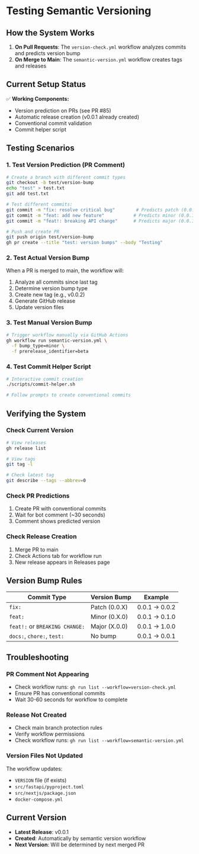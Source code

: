 # Testing Semantic Versioning

## How the System Works

1. **On Pull Requests**: The `version-check.yml` workflow analyzes commits and predicts version bump
2. **On Merge to Main**: The `semantic-version.yml` workflow creates tags and releases

## Current Setup Status

✅ **Working Components:**
- Version prediction on PRs (see PR #85)
- Automatic release creation (v0.0.1 already created)
- Conventional commit validation
- Commit helper script

## Testing Scenarios

### 1. Test Version Prediction (PR Comment)
```bash
# Create a branch with different commit types
git checkout -b test/version-bump
echo "test" > test.txt
git add test.txt

# Test different commits:
git commit -m "fix: resolve critical bug"        # Predicts patch (0.0.1 -> 0.0.2)
git commit -m "feat: add new feature"           # Predicts minor (0.0.1 -> 0.1.0)
git commit -m "feat!: breaking API change"      # Predicts major (0.0.1 -> 1.0.0)

# Push and create PR
git push origin test/version-bump
gh pr create --title "test: version bumps" --body "Testing"
```

### 2. Test Actual Version Bump
When a PR is merged to main, the workflow will:
1. Analyze all commits since last tag
2. Determine version bump type
3. Create new tag (e.g., v0.0.2)
4. Generate GitHub release
5. Update version files

### 3. Test Manual Version Bump
```bash
# Trigger workflow manually via GitHub Actions
gh workflow run semantic-version.yml \
  -f bump_type=minor \
  -f prerelease_identifier=beta
```

### 4. Test Commit Helper Script
```bash
# Interactive commit creation
./scripts/commit-helper.sh

# Follow prompts to create conventional commits
```

## Verifying the System

### Check Current Version
```bash
# View releases
gh release list

# View tags
git tag -l

# Check latest tag
git describe --tags --abbrev=0
```

### Check PR Predictions
1. Create PR with conventional commits
2. Wait for bot comment (~30 seconds)
3. Comment shows predicted version

### Check Release Creation
1. Merge PR to main
2. Check Actions tab for workflow run
3. New release appears in Releases page

## Version Bump Rules

| Commit Type | Version Bump | Example |
|-------------|--------------|---------|
| `fix:` | Patch (0.0.X) | 0.0.1 → 0.0.2 |
| `feat:` | Minor (0.X.0) | 0.0.1 → 0.1.0 |
| `feat!:` or `BREAKING CHANGE:` | Major (X.0.0) | 0.0.1 → 1.0.0 |
| `docs:`, `chore:`, `test:` | No bump | 0.0.1 → 0.0.1 |

## Troubleshooting

### PR Comment Not Appearing
- Check workflow runs: `gh run list --workflow=version-check.yml`
- Ensure PR has conventional commits
- Wait 30-60 seconds for workflow to complete

### Release Not Created
- Check main branch protection rules
- Verify workflow permissions
- Check workflow runs: `gh run list --workflow=semantic-version.yml`

### Version Files Not Updated
The workflow updates:
- `VERSION` file (if exists)
- `src/fastapi/pyproject.toml`
- `src/nextjs/package.json`
- `docker-compose.yml`

## Current Version
- **Latest Release**: v0.0.1
- **Created**: Automatically by semantic version workflow
- **Next Version**: Will be determined by next merged PR